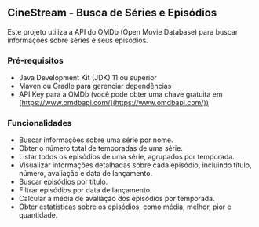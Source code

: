 ## CineStream - Busca de Séries e Episódios

Este projeto utiliza a API do OMDb (Open Movie Database) para buscar informações sobre séries e seus episódios.

### Pré-requisitos

* Java Development Kit (JDK) 11 ou superior
* Maven ou Gradle para gerenciar dependências
* API Key para a OMDb (você pode obter uma chave gratuita em [https://www.omdbapi.com/](https://www.omdbapi.com/))

### Funcionalidades

* Buscar informações sobre uma série por nome.
* Obter o número total de temporadas de uma série.
* Listar todos os episódios de uma série, agrupados por temporada.
* Visualizar informações detalhadas sobre cada episódio, incluindo título, número, avaliação e data de lançamento.
* Buscar episódios por título.
* Filtrar episódios por data de lançamento.
* Calcular a média de avaliação dos episódios por temporada.
* Obter estatísticas sobre os episódios, como média, melhor, pior e quantidade.